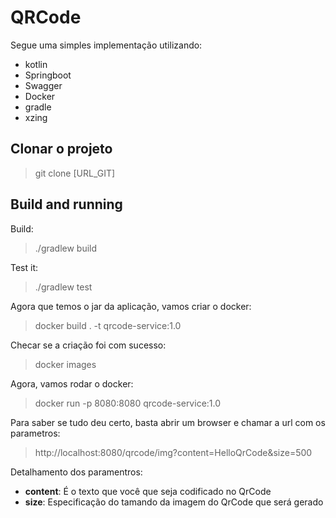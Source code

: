 # QRCode
Segue uma simples implementação utilizando:
- kotlin
- Springboot
- Swagger
- Docker
- gradle
- xzing

## Clonar o projeto
> git clone [URL_GIT]

## Build and running
Build:
>./gradlew build

Test it:
>./gradlew test

Agora que temos o jar da aplicação, vamos criar o docker:
>docker build . -t qrcode-service:1.0

Checar se a criação foi com sucesso:
>docker images

Agora, vamos rodar o docker:
>docker run -p 8080:8080 qrcode-service:1.0

Para saber se tudo deu certo, basta abrir um browser e chamar a url com os parametros:
>http://localhost:8080/qrcode/img?content=HelloQrCode&size=500

Detalhamento dos paramentros:
- **content**: É o texto que você que seja codificado no QrCode
- **size**: Especificação do tamando da imagem do QrCode que será gerado 